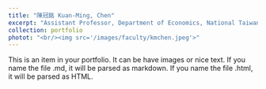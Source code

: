 ```yaml
---
title: "陳冠銘 Kuan-Ming, Chen"
excerpt: "Assistant Professor, Department of Economics, National Taiwan University<br/><img src='/images/faculty/kmchen.jpeg'>"
collection: portfolio
photot: "<br/><img src='/images/faculty/kmchen.jpeg'>"
---
```


This is an item in your portfolio. It can be have images or nice text. If you name the file .md, it will be parsed as markdown. If you name the file .html, it will be parsed as HTML. 
